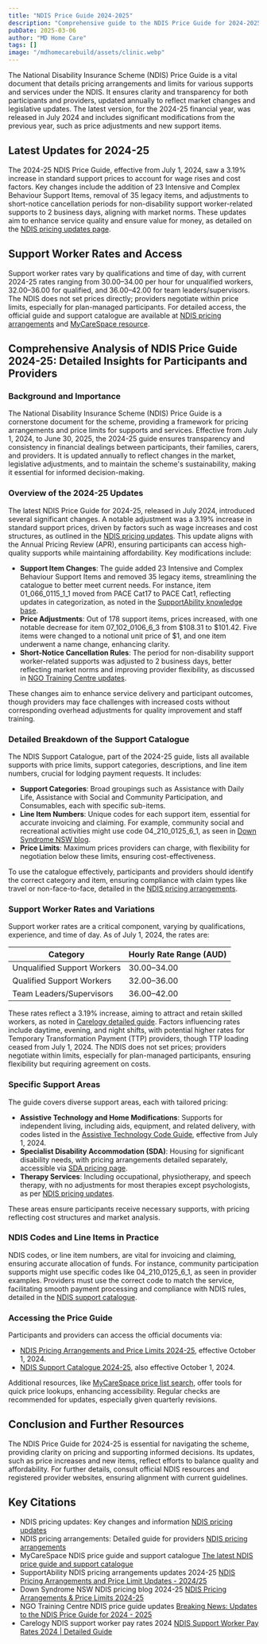 ```yaml
---
title: "NDIS Price Guide 2024-2025"
description: "Comprehensive guide to the NDIS Price Guide for 2024-2025, including latest updates, support worker rates, and detailed breakdown of the support catalogue."
pubDate: 2025-03-06
author: "MD Home Care"
tags: []
image: "/mdhomecarebuild/assets/clinic.webp"
---
```


The National Disability Insurance Scheme (NDIS) Price Guide is a vital document that details pricing arrangements and limits for various supports and services under the NDIS. It ensures clarity and transparency for both participants and providers, updated annually to reflect market changes and legislative updates. The latest version, for the 2024-25 financial year, was released in July 2024 and includes significant modifications from the previous year, such as price adjustments and new support items.

## Latest Updates for 2024-25

The 2024-25 NDIS Price Guide, effective from July 1, 2024, saw a 3.19% increase in standard support prices to account for wage rises and cost factors. Key changes include the addition of 23 Intensive and Complex Behaviour Support Items, removal of 35 legacy items, and adjustments to short-notice cancellation periods for non-disability support worker-related supports to 2 business days, aligning with market norms. These updates aim to enhance service quality and ensure value for money, as detailed on the [NDIS pricing updates page](https://www.ndis.gov.au/providers/pricing-arrangements/pricing-updates).

## Support Worker Rates and Access

Support worker rates vary by qualifications and time of day, with current 2024-25 rates ranging from $30.00–$34.00 per hour for unqualified workers, $32.00–$36.00 for qualified, and $36.00–$42.00 for team leaders/supervisors. The NDIS does not set prices directly; providers negotiate within price limits, especially for plan-managed participants. For detailed access, the official guide and support catalogue are available at [NDIS pricing arrangements](https://www.ndis.gov.au/providers/pricing-arrangements) and [MyCareSpace resource](https://mycarespace.com.au/resources/ndis-support-worker-rates).

## Comprehensive Analysis of NDIS Price Guide 2024-25: Detailed Insights for Participants and Providers

### Background and Importance

The National Disability Insurance Scheme (NDIS) Price Guide is a cornerstone document for the scheme, providing a framework for pricing arrangements and price limits for supports and services. Effective from July 1, 2024, to June 30, 2025, the 2024-25 guide ensures transparency and consistency in financial dealings between participants, their families, carers, and providers. It is updated annually to reflect changes in the market, legislative adjustments, and to maintain the scheme's sustainability, making it essential for informed decision-making.

### Overview of the 2024-25 Updates

The latest NDIS Price Guide for 2024-25, released in July 2024, introduced several significant changes. A notable adjustment was a 3.19% increase in standard support prices, driven by factors such as wage increases and cost structures, as outlined in the [NDIS pricing updates](https://www.ndis.gov.au/providers/pricing-arrangements/pricing-updates). This update aligns with the Annual Pricing Review (APR), ensuring participants can access high-quality supports while maintaining affordability. Key modifications include:

- **Support Item Changes**: The guide added 23 Intensive and Complex Behaviour Support Items and removed 35 legacy items, streamlining the catalogue to better meet current needs. For instance, item 01_066_0115_1_1 moved from PACE Cat17 to PACE Cat1, reflecting updates in categorization, as noted in the [SupportAbility knowledge base](https://help.supportability.com.au/article/617-ndis-pricing-arrangements-and-price-limit-updates-2024-25).
- **Price Adjustments**: Out of 178 support items, prices increased, with one notable decrease for item 07_102_0106_6_3 from $108.31 to $101.42. Five items were changed to a notional unit price of $1, and one item underwent a name change, enhancing clarity.
- **Short-Notice Cancellation Rules**: The period for non-disability support worker-related supports was adjusted to 2 business days, better reflecting market norms and improving provider flexibility, as discussed in [NGO Training Centre updates](https://ngotrainingcentre.com/breaking-news-updates-to-the-ndis-price-guide-for-2024-2025/).

These changes aim to enhance service delivery and participant outcomes, though providers may face challenges with increased costs without corresponding overhead adjustments for quality improvement and staff training.

### Detailed Breakdown of the Support Catalogue

The NDIS Support Catalogue, part of the 2024-25 guide, lists all available supports with price limits, support categories, descriptions, and line item numbers, crucial for lodging payment requests. It includes:

- **Support Categories**: Broad groupings such as Assistance with Daily Life, Assistance with Social and Community Participation, and Consumables, each with specific sub-items.
- **Line Item Numbers**: Unique codes for each support item, essential for accurate invoicing and claiming. For example, community social and recreational activities might use code 04_210_0125_6_1, as seen in [Down Syndrome NSW blog](https://www.downsyndromensw.org.au/blog/ndis-pricing-arrangements-and-price-limits-2024-25).
- **Price Limits**: Maximum prices providers can charge, with flexibility for negotiation below these limits, ensuring cost-effectiveness.

To use the catalogue effectively, participants and providers should identify the correct category and item, ensuring compliance with claim types like travel or non-face-to-face, detailed in the [NDIS pricing arrangements](https://www.ndis.gov.au/providers/pricing-arrangements).

### Support Worker Rates and Variations

Support worker rates are a critical component, varying by qualifications, experience, and time of day. As of July 1, 2024, the rates are:

| Category | Hourly Rate Range (AUD) |
|----------|-------------------------|
| Unqualified Support Workers | $30.00–$34.00 |
| Qualified Support Workers | $32.00–$36.00 |
| Team Leaders/Supervisors | $36.00–$42.00 |

These rates reflect a 3.19% increase, aiming to attract and retain skilled workers, as noted in [Carelogy detailed guide](https://carelogy.com.au/support-worker/ndis-support-worker-pay-rates-2024/). Factors influencing rates include daytime, evening, and night shifts, with potential higher rates for Temporary Transformation Payment (TTP) providers, though TTP loading ceased from July 1, 2024. The NDIS does not set prices; providers negotiate within limits, especially for plan-managed participants, ensuring flexibility but requiring agreement on costs.

### Specific Support Areas

The guide covers diverse support areas, each with tailored pricing:

- **Assistive Technology and Home Modifications**: Supports for independent living, including aids, equipment, and related delivery, with codes listed in the [Assistive Technology Code Guide](https://www.ndis.gov.au/providers/pricing-arrangements), effective from July 1, 2024.
- **Specialist Disability Accommodation (SDA)**: Housing for significant disability needs, with pricing arrangements detailed separately, accessible via [SDA pricing page](https://www.ndis.gov.au/providers/pricing-arrangements/specialist-disability-accommodation).
- **Therapy Services**: Including occupational, physiotherapy, and speech therapy, with no adjustments for most therapies except psychologists, as per [NDIS pricing updates](https://www.ndis.gov.au/providers/pricing-arrangements/pricing-updates).

These areas ensure participants receive necessary supports, with pricing reflecting cost structures and market analysis.

### NDIS Codes and Line Items in Practice

NDIS codes, or line item numbers, are vital for invoicing and claiming, ensuring accurate allocation of funds. For instance, community participation supports might use specific codes like 04_210_0125_6_1, as seen in provider examples. Providers must use the correct code to match the service, facilitating smooth payment processing and compliance with NDIS rules, detailed in the [NDIS support catalogue](https://www.ndis.gov.au/providers/pricing-arrangements/support-catalogue).

### Accessing the Price Guide

Participants and providers can access the official documents via:

- [NDIS Pricing Arrangements and Price Limits 2024-25](https://www.ndis.gov.au/providers/pricing-arrangements), effective October 1, 2024.
- [NDIS Support Catalogue 2024-25](https://www.ndis.gov.au/providers/pricing-arrangements/support-catalogue), also effective October 1, 2024.

Additional resources, like [MyCareSpace price list search](https://mycarespace.com.au/pricelist), offer tools for quick price lookups, enhancing accessibility. Regular checks are recommended for updates, especially given quarterly revisions.

## Conclusion and Further Resources

The NDIS Price Guide for 2024-25 is essential for navigating the scheme, providing clarity on pricing and supporting informed decisions. Its updates, such as price increases and new items, reflect efforts to balance quality and affordability. For further details, consult official NDIS resources and registered provider websites, ensuring alignment with current guidelines.

## Key Citations

- NDIS pricing updates: Key changes and information [NDIS pricing updates](https://www.ndis.gov.au/providers/pricing-arrangements/pricing-updates)
- NDIS pricing arrangements: Detailed guide for providers [NDIS pricing arrangements](https://www.ndis.gov.au/providers/pricing-arrangements)
- MyCareSpace NDIS price guide and support catalogue [The latest NDIS price guide and support catalogue](https://mycarespace.com.au/pricelist)
- SupportAbility NDIS pricing arrangements updates 2024-25 [NDIS Pricing Arrangements and Price Limit Updates - 2024/25](https://help.supportability.com.au/article/617-ndis-pricing-arrangements-and-price-limit-updates-2024-25)
- Down Syndrome NSW NDIS pricing blog 2024-25 [NDIS Pricing Arrangements & Price Limits 2024-25](https://www.downsyndromensw.org.au/blog/ndis-pricing-arrangements-and-price-limits-2024-25)
- NGO Training Centre NDIS price guide updates [Breaking News: Updates to the NDIS Price Guide for 2024 - 2025](https://ngotrainingcentre.com/breaking-news-updates-to-the-ndis-price-guide-for-2024-2025/)
- Carelogy NDIS support worker pay rates 2024 [NDIS Support Worker Pay Rates 2024 | Detailed Guide](https://carelogy.com.au/support-worker/ndis-support-worker-pay-rates-2024/)

‍
